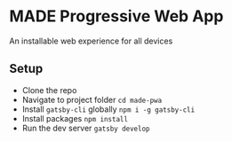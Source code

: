 # MADE Progressive Web App

An installable web experience for all devices

## Setup

- Clone the repo
- Navigate to project folder `cd made-pwa`
- Install `gatsby-cli` globally `npm i -g gatsby-cli`
- Install packages `npm install`
- Run the dev server `gatsby develop`
